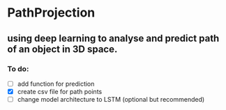 # PathProjection
## using deep learning to analyse and predict path of an object in 3D space.

### To do:
- [ ] add function for prediction
- [x] create csv file for path points
- [ ] change model architecture to LSTM (optional but recommended)
